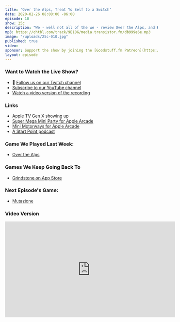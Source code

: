 ```yaml
---
title: 'Over the Alps, Treat Yo Self to a Switch'
date: 2020-02-26 08:00:00 -06:00
episode: 10
show: 25c
description: "We - well not all of the we - review Over the Alps, and Kids Corner officially gets a Switch added to it."
mp3: https://chtbl.com/track/9E18G/media.transistor.fm/db999e6e.mp3
image: "/uploads/25c-010.jpg"
published: true
video:
sponsor: Support the show by joining the [Goodstuff.fm Patreon](https://www.patreon.com/goodstuff)
layout: episode
---
```


### Want to Watch the Live Show?

* 💙 [Follow us on our Twitch channel](https://goodstuff.fm/twitch/)
* [Subscribe to our YouTube channel](https://www.youtube.com/user/goodstuffdotfm?sub_confirmation=1)
* [Watch a video version of the recording](https://www.youtube.com/watch?v=36jWy1Nou90)

### Links

* [Apple TV Gen X showing up](https://www.macrumors.com/2020/02/22/target-inventory-apple-tv-ipod-touch/)
* [Super Mega Mini Party for Apple Arcade](https://apps.apple.com/us/app/super-mega-mini-party/id1465985511)
* [Mini Motorways for Apple Arcade](https://apps.apple.com/ca/app/mini-motorways/id1453901000)
* [A Start Point podcast](http://shoutengine.com/StartingPoint/)

### Game We Played Last Week:

* [Over the Alps](https://apps.apple.com/us/app/over-the-alps/id1473114012)

### Games We Keep Going Back To

* [Grindstone on App Store](https://apps.apple.com/us/app/grindstone/id1357426636?itscg=30800&itsct=grindstone)


### Next Episode's Game:

* [Mutazione](https://apps.apple.com/us/app/mutazione/id1466920014)

### Video Version

<iframe width="560" height="315" src="https://www.youtube.com/embed/36jWy1Nou90" frameborder="0" allow="accelerometer; autoplay; encrypted-media; gyroscope; picture-in-picture" allowfullscreen></iframe>